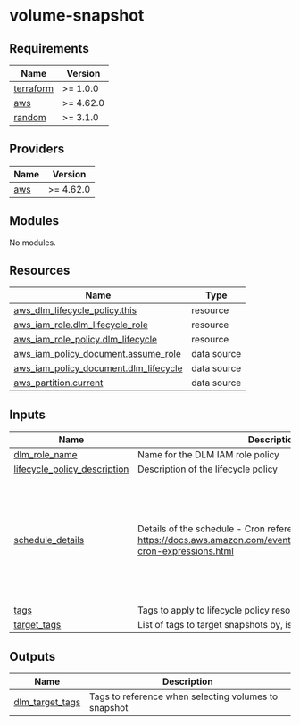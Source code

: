 # volume-snapshot

<!-- BEGINNING OF PRE-COMMIT-TERRAFORM DOCS HOOK -->
## Requirements

| Name | Version |
|------|---------|
| <a name="requirement_terraform"></a> [terraform](#requirement\_terraform) | >= 1.0.0 |
| <a name="requirement_aws"></a> [aws](#requirement\_aws) | >= 4.62.0 |
| <a name="requirement_random"></a> [random](#requirement\_random) | >= 3.1.0 |

## Providers

| Name | Version |
|------|---------|
| <a name="provider_aws"></a> [aws](#provider\_aws) | >= 4.62.0 |

## Modules

No modules.

## Resources

| Name | Type |
|------|------|
| [aws_dlm_lifecycle_policy.this](https://registry.terraform.io/providers/hashicorp/aws/latest/docs/resources/dlm_lifecycle_policy) | resource |
| [aws_iam_role.dlm_lifecycle_role](https://registry.terraform.io/providers/hashicorp/aws/latest/docs/resources/iam_role) | resource |
| [aws_iam_role_policy.dlm_lifecycle](https://registry.terraform.io/providers/hashicorp/aws/latest/docs/resources/iam_role_policy) | resource |
| [aws_iam_policy_document.assume_role](https://registry.terraform.io/providers/hashicorp/aws/latest/docs/data-sources/iam_policy_document) | data source |
| [aws_iam_policy_document.dlm_lifecycle](https://registry.terraform.io/providers/hashicorp/aws/latest/docs/data-sources/iam_policy_document) | data source |
| [aws_partition.current](https://registry.terraform.io/providers/hashicorp/aws/latest/docs/data-sources/partition) | data source |

## Inputs

| Name | Description | Type | Default | Required |
|------|-------------|------|---------|:--------:|
| <a name="input_dlm_role_name"></a> [dlm\_role\_name](#input\_dlm\_role\_name) | Name for the DLM IAM role policy | `string` | `""` | no |
| <a name="input_lifecycle_policy_description"></a> [lifecycle\_policy\_description](#input\_lifecycle\_policy\_description) | Description of the lifecycle policy | `string` | `""` | no |
| <a name="input_schedule_details"></a> [schedule\_details](#input\_schedule\_details) | Details of the schedule - Cron reference https://docs.aws.amazon.com/eventbridge/latest/userguide/eb-cron-expressions.html | <pre>list(object({<br>    name = string<br>    create_rule = object({<br>      cron_expression = string<br>    })<br>    retain_rule = object({<br>      count = number<br>    })<br>  }))</pre> | <pre>[<br>  {<br>    "create_rule": {<br>      "cron_expression": "cron(0 0 * * *)"<br>    },<br>    "name": "Daily",<br>    "retain_rule": {<br>      "count": 7<br>    }<br>  }<br>]</pre> | no |
| <a name="input_tags"></a> [tags](#input\_tags) | Tags to apply to lifecycle policy resources | `map(string)` | `{}` | no |
| <a name="input_target_tags"></a> [target\_tags](#input\_target\_tags) | List of tags to target snapshots by, is OR operation | `map(string)` | n/a | yes |

## Outputs

| Name | Description |
|------|-------------|
| <a name="output_dlm_target_tags"></a> [dlm\_target\_tags](#output\_dlm\_target\_tags) | Tags to reference when selecting volumes to snapshot |
<!-- END OF PRE-COMMIT-TERRAFORM DOCS HOOK -->
